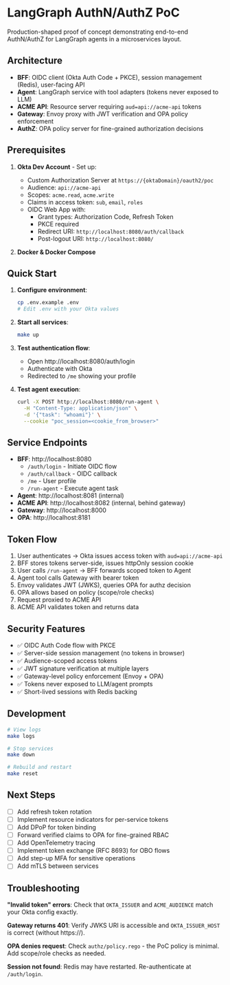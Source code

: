 # LangGraph AuthN/AuthZ PoC

Production-shaped proof of concept demonstrating end-to-end AuthN/AuthZ for LangGraph agents in a microservices layout.

## Architecture

- **BFF**: OIDC client (Okta Auth Code + PKCE), session management (Redis), user-facing API
- **Agent**: LangGraph service with tool adapters (tokens never exposed to LLM)
- **ACME API**: Resource server requiring `aud=api://acme-api` tokens
- **Gateway**: Envoy proxy with JWT verification and OPA policy enforcement
- **AuthZ**: OPA policy server for fine-grained authorization decisions

## Prerequisites

1. **Okta Dev Account** - Set up:
   - Custom Authorization Server at `https://{oktaDomain}/oauth2/poc`
   - Audience: `api://acme-api`
   - Scopes: `acme.read`, `acme.write`
   - Claims in access token: `sub`, `email`, `roles`
   - OIDC Web App with:
     - Grant types: Authorization Code, Refresh Token
     - PKCE required
     - Redirect URI: `http://localhost:8080/auth/callback`
     - Post-logout URI: `http://localhost:8080/`

2. **Docker & Docker Compose**

## Quick Start

1. **Configure environment**:
   ```bash
   cp .env.example .env
   # Edit .env with your Okta values
   ```

2. **Start all services**:
   ```bash
   make up
   ```

3. **Test authentication flow**:
   - Open http://localhost:8080/auth/login
   - Authenticate with Okta
   - Redirected to `/me` showing your profile

4. **Test agent execution**:
   ```bash
   curl -X POST http://localhost:8080/run-agent \
     -H "Content-Type: application/json" \
     -d '{"task": "whoami"}' \
     --cookie "poc_session=<cookie_from_browser>"
   ```

## Service Endpoints

- **BFF**: http://localhost:8080
  - `/auth/login` - Initiate OIDC flow
  - `/auth/callback` - OIDC callback
  - `/me` - User profile
  - `/run-agent` - Execute agent task
- **Agent**: http://localhost:8081 (internal)
- **ACME API**: http://localhost:8082 (internal, behind gateway)
- **Gateway**: http://localhost:8000
- **OPA**: http://localhost:8181

## Token Flow

1. User authenticates → Okta issues access token with `aud=api://acme-api`
2. BFF stores tokens server-side, issues httpOnly session cookie
3. User calls `/run-agent` → BFF forwards scoped token to Agent
4. Agent tool calls Gateway with bearer token
5. Envoy validates JWT (JWKS), queries OPA for authz decision
6. OPA allows based on policy (scope/role checks)
7. Request proxied to ACME API
8. ACME API validates token and returns data

## Security Features

- ✅ OIDC Auth Code flow with PKCE
- ✅ Server-side session management (no tokens in browser)
- ✅ Audience-scoped access tokens
- ✅ JWT signature verification at multiple layers
- ✅ Gateway-level policy enforcement (Envoy + OPA)
- ✅ Tokens never exposed to LLM/agent prompts
- ✅ Short-lived sessions with Redis backing

## Development

```bash
# View logs
make logs

# Stop services
make down

# Rebuild and restart
make reset
```

## Next Steps

- [ ] Add refresh token rotation
- [ ] Implement resource indicators for per-service tokens
- [ ] Add DPoP for token binding
- [ ] Forward verified claims to OPA for fine-grained RBAC
- [ ] Add OpenTelemetry tracing
- [ ] Implement token exchange (RFC 8693) for OBO flows
- [ ] Add step-up MFA for sensitive operations
- [ ] Add mTLS between services

## Troubleshooting

**"Invalid token" errors**: Check that `OKTA_ISSUER` and `ACME_AUDIENCE` match your Okta config exactly.

**Gateway returns 401**: Verify JWKS URI is accessible and `OKTA_ISSUER_HOST` is correct (without https://).

**OPA denies request**: Check `authz/policy.rego` - the PoC policy is minimal. Add scope/role checks as needed.

**Session not found**: Redis may have restarted. Re-authenticate at `/auth/login`.
